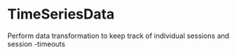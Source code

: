 # TimeSeriesData
Perform data transformation to keep track of individual sessions and session -timeouts
